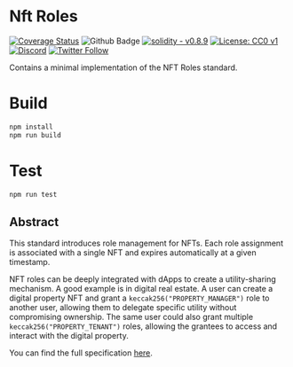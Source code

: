# Nft Roles

[![Coverage Status](https://coveralls.io/repos/github/OriumNetwork/nft-roles/badge.svg?branch=master)](https://coveralls.io/github/OriumNetwork/nft-roles?branch=master)
![Github Badge](https://github.com/OriumNetwork/nft-roles/actions/workflows/all.yml/badge.svg)
[![solidity - v0.8.9](https://img.shields.io/static/v1?label=solidity&message=v0.8.9&color=2ea44f&logo=solidity)](https://github.com/OriumNetwork)
[![License: CC0 v1](https://img.shields.io/badge/License-CC0v1-blue.svg)](https://creativecommons.org/publicdomain/zero/1.0/legalcode)
[![Discord](https://img.shields.io/discord/1009147970832322632?label=discord&logo=discord&logoColor=white)](https://discord.gg/NaNTgPK5rx)
[![Twitter Follow](https://img.shields.io/twitter/follow/oriumnetwork?label=Follow&style=social)](https://twitter.com/OriumNetwork)

Contains a minimal implementation of the NFT Roles standard.

# Build

```bash
npm install
npm run build
```

# Test

```bash
npm run test
```
## Abstract

This standard introduces role management for NFTs. Each role assignment is associated with a single NFT and expires automatically at a given timestamp. 

NFT roles can be deeply integrated with dApps to create a utility-sharing mechanism. A good example is in digital real estate. A user can create a digital property NFT and grant a `keccak256("PROPERTY_MANAGER")` role to another user, allowing them to delegate specific utility without compromising ownership. The same user could also grant multiple  `keccak256("PROPERTY_TENANT")` roles, allowing the grantees to access and interact with the digital property.

You can find the full specification [here](https://github.com/ethereum/EIPs/blob/master/EIPS/eip-7432.md).
